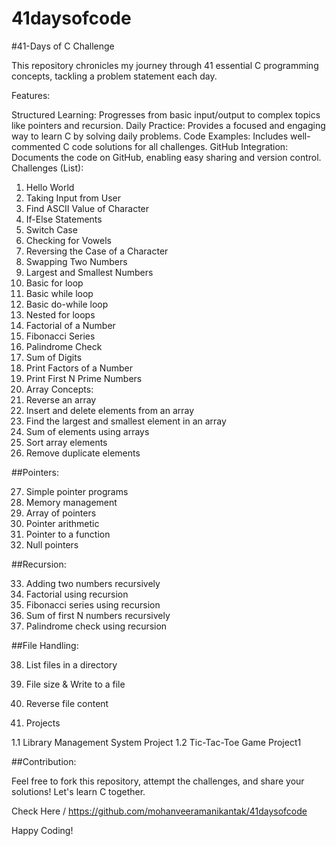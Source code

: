 # 41daysofcode

#41-Days of C Challenge

This repository chronicles my journey through 41 essential C programming concepts, tackling a problem statement each day.

Features:

Structured Learning: Progresses from basic input/output to complex topics like pointers and recursion.
Daily Practice: Provides a focused and engaging way to learn C by solving daily problems.
Code Examples: Includes well-commented C code solutions for all challenges.
GitHub Integration: Documents the code on GitHub, enabling easy sharing and version control.
Challenges (List):

1. Hello World
2. Taking Input from User
3. Find ASCII Value of Character
4. If-Else Statements
5. Switch Case
6. Checking for Vowels
7. Reversing the Case of a Character
8. Swapping Two Numbers
9. Largest and Smallest Numbers
10. Basic for loop
11. Basic while loop
12. Basic do-while loop
13. Nested for loops
14. Factorial of a Number
15. Fibonacci Series
16. Palindrome Check
17. Sum of Digits
18. Print Factors of a Number
19. Print First N Prime Numbers
20. Array Concepts:
21. Reverse an array
22. Insert and delete elements from an array
23. Find the largest and smallest element in an array
24. Sum of elements using arrays
25. Sort array elements
26. Remove duplicate elements

##Pointers:

27. Simple pointer programs
28. Memory management
29. Array of pointers
30. Pointer arithmetic
31. Pointer to a function
32. Null pointers

##Recursion:

33. Adding two numbers recursively
34. Factorial using recursion
35. Fibonacci series using recursion
36. Sum of first N numbers recursively
37. Palindrome check using recursion

##File Handling:

38. List files in a directory
39. File size & Write to a file
40. Reverse file content

41. Projects

1.1 Library Management System Project 
1.2 Tic-Tac-Toe Game Project1

##Contribution:

Feel free to fork this repository, attempt the challenges, and share your solutions! Let's learn C together.

Check Here /
https://github.com/mohanveeramanikantak/41daysofcode

Happy Coding!
